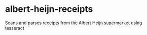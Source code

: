 # albert-heijn-receipts
Scans and parses receipts from the Albert Heijn supermarket using tesseract
